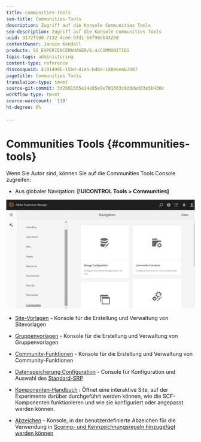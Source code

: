 ```yaml
---
title: Communities-Tools
seo-title: Communities-Tools
description: Zugriff auf die Konsole Communities Tools
seo-description: Zugriff auf die Konsole Communities Tools
uuid: 3172fe00-7132-4cee-9fd1-b6f96eb43200
contentOwner: Janice Kendall
products: SG_EXPERIENCEMANAGER/6.4/COMMUNITIES
topic-tags: administering
content-type: reference
discoiquuid: 410149d6-15bd-41e5-bdba-1d8e6eab7b87
pagetitle: Communities Tools
translation-type: tm+mt
source-git-commit: 3d2b91565e14e85e9e701663c8d0ded03e5b430c
workflow-type: tm+mt
source-wordcount: '110'
ht-degree: 0%

---
```



# Communities Tools {#communities-tools}

Wenn Sie Autor sind, können Sie auf die Communities Tools Console zugreifen:

* Aus globaler Navigation: **[!UICONTROL Tools > Communities]**

![chlimage_1-129](assets/chlimage_1-129.png)

* [Site-Vorlagen](sites.md)  - Konsole für die Erstellung und Verwaltung von Sitevorlagen
* [Gruppenvorlagen](tools-groups.md) - Konsole für die Erstellung und Verwaltung von Gruppenvorlagen
* [Community-Funktionen](functions.md) - Konsole für die Erstellung und Verwaltung von Community-Funktionen
* [Datenspeicherung Configuration](srp-config.md)  - Console für Konfiguration und Auswahl des  [Standard-SRP](working-with-srp.md)

* [Komponenten-Handbuch](components-guide.md) : Öffnet eine interaktive Site, auf der Experimente darüber durchgeführt werden können, wie die SCF-Komponenten funktionieren und wie sie konfiguriert oder angepasst werden können.
* [Abzeichen](badges.md)  - Konsole, in der benutzerdefinierte Abzeichen für die Verwendung in  [Scoring- und Kennzeichnungsregeln hinzugefügt werden können](implementing-scoring.md)

